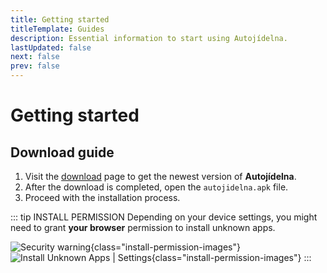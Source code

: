 ```yaml
---
title: Getting started
titleTemplate: Guides
description: Essential information to start using Autojídelna.
lastUpdated: false
next: false
prev: false
---
```


# Getting started

## Download guide

1. Visit the [download](/en/download/) page to get the newest version of **Autojídelna**.
2. After the download is completed, open the `autojidelna.apk` file.
3. Proceed with the installation process.

::: tip INSTALL PERMISSION
Depending on your device settings, you might need to grant **your browser** permission to install unknown apps.

![Security warning](/install_permission.webp "Security warning"){class="install-permission-images"}
![Install Unknown Apps | Settings](/install_unknown_apps_settings.webp "Install Unknown Apps | Settings"){class="install-permission-images"}
:::
